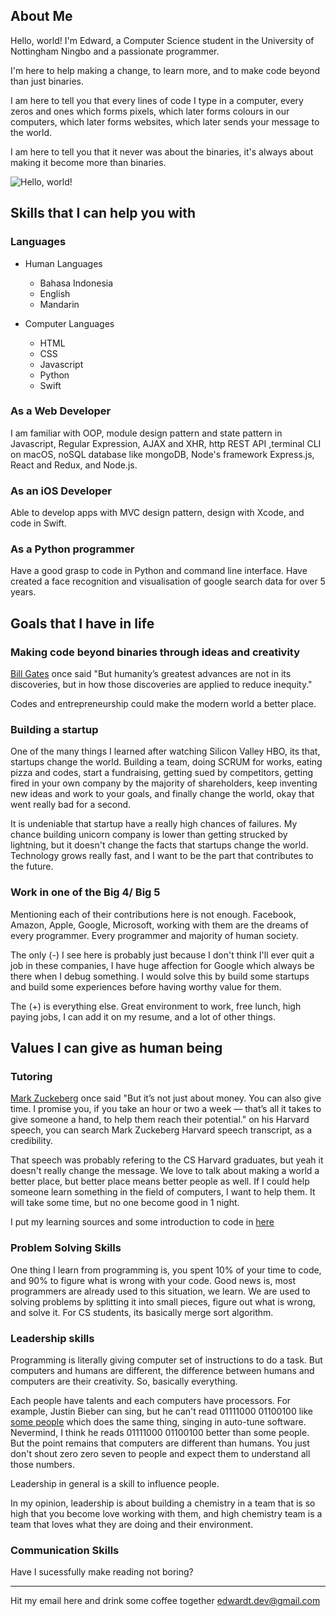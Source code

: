 ## About Me

Hello, world! I'm Edward, a Computer Science student in the University of Nottingham Ningbo and a passionate programmer. 

I'm here to help making a change, to learn more, and to make code beyond than just binaries.

I am here to tell you that every lines of code I type in a computer, every zeros and ones which forms pixels, which later forms colours in our computers, which later forms websites, which later sends your message to the world. 

I am here to tell you that it never was about the binaries, it's always about making it become more than binaries.


![Hello, world!](https://edwardtanoto.github.io/images/showcase.png "Portfolio")

## Skills that I can help you with

### Languages

- Human Languages
  - Bahasa Indonesia
  - English
  - Mandarin
  
- Computer Languages
  - HTML
  - CSS
  - Javascript
  - Python
  - Swift

### As a Web Developer
I am familiar with OOP, module design pattern and state pattern in Javascript, Regular Expression, AJAX and XHR, http REST API ,terminal CLI on macOS, noSQL database like mongoDB, Node's framework Express.js, React and Redux, and Node.js.

### As an iOS Developer
Able to develop apps with MVC design pattern, design with Xcode, and code in Swift.

### As a Python programmer
Have a good grasp to code in Python and command line interface. Have created a face recognition and visualisation of google search data for over 5 years. 

## Goals that I have in life

### Making code beyond binaries through ideas and creativity

[Bill Gates](https://singjupost.com/bill-gates-commencement-speech-at-harvard-2007-full-transcript/) once said "But humanity’s greatest advances are not in its discoveries, but in how those discoveries are applied to reduce inequity."

Codes and entrepreneurship could make the modern world a better place.

### Building a startup

One of the many things I learned after watching Silicon Valley HBO, its that, startups change the world. Building a team, doing SCRUM for works, eating pizza and codes, start a fundraising, getting sued by competitors, getting fired in your own company by the majority of shareholders, keep inventing new ideas and work to your goals, and finally change the world, okay that went really bad for a second.

It is undeniable that startup have a really high chances of failures. My chance building unicorn company is lower than getting strucked by lightning, but it doesn't change the facts that startups change the world. Technology grows really fast, and I want to be the part that contributes to the future.

### Work in one of the Big 4/ Big 5

Mentioning each of their contributions here is not enough. Facebook, Amazon, Apple, Google, Microsoft, working with them are the dreams of every programmer. Every programmer and majority of human society. 

The only (-) I see here is probably just because I don't think I'll ever quit a job in these companies, I have huge affection for Google which always be there when I debug something. I would solve this by build some startups and build some experiences before having worthy value for them.

The (+) is everything else. Great environment to work, free lunch, high paying jobs, I can add it on my resume, and a lot of other things.

## Values I can give as human being

### Tutoring

[Mark Zuckeberg](https://news.harvard.edu/gazette/story/2017/05/mark-zuckerbergs-speech-as-written-for-harvards-class-of-2017/) once said 
"But it’s not just about money. You can also give time. I promise you, if you take an hour or two a week — that’s all it takes to give someone a hand, to help them reach their potential." on his Harvard speech, you can search Mark Zuckeberg Harvard speech transcript, as a credibility.

That speech was probably refering to the CS Harvard graduates, but yeah it doesn't really change the message.
We love to talk about making a world a better place, but better place means better people as well. If I could help someone learn something in the field of computers, I want to help them. It will take some time, but no one become good in 1 night.

I put my learning sources and some introduction to code in [here](https://edwardtanoto.github.io/educationstation/index.html) 

### Problem Solving Skills

One thing I learn from programming is, you spent 10% of your time to code, and 90% to figure what is wrong with your code.
Good news is, most programmers are already used to this situation, we learn. We are used to solving problems by splitting it into small pieces, figure out what is wrong, and solve it. For CS students, its basically merge sort algorithm. 

### Leadership skills

Programming is literally giving computer set of instructions to do a task. 
But computers and humans are different, the difference between humans and computers are their creativity. So, basically everything.

Each people have talents and each computers have processors. For example, Justin Bieber can sing, but he can't read 01111000 01100100 like [some people](https://www.thetoptens.com/singers-who-use-auto-tune/) which does the same thing, singing in auto-tune software. Nevermind, I think he reads 01111000 01100100 better than some people. But the point remains that computers are different than humans. You just don't shout zero zero seven to people and expect them to understand all those numbers. 

Leadership in general is a skill to influence people. 

In my opinion, leadership is about building a chemistry in a team that is so high that you become love working with them, and high chemistry team is a team that loves what they are doing and their environment.

### Communication Skills

Have I sucessfully make reading not boring?


_____________

Hit my email here and drink some coffee together <edwardt.dev@gmail.com>
